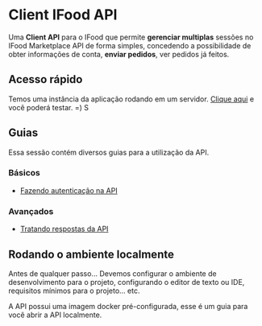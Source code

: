# Client IFood API

Uma **Client API** para o IFood que permite **gerenciar multiplas** sessões no IFood Marketplace API de forma simples, concedendo a possibilidade de obter informações de conta, **enviar pedidos**, ver pedidos já feitos.

## Acesso rápido

Temos uma instância da aplicação rodando em um servidor. [Clique aqui]() e você poderá testar. =)
S

## Guias

Essa sessão contém diversos guias para a utilização da API.

### Básicos

- [Fazendo autenticação na API](./docs/authentication.md)

### Avançados

- [Tratando respostas da API](./docs/handle-status-response.md)

## Rodando o ambiente localmente

Antes de qualquer passo... Devemos configurar o ambiente de desenvolvimento para o projeto, configurando o editor de texto ou IDE, requisitos mínimos para o projeto... etc.

A API possui uma imagem docker pré-configurada, esse é um guia para você abrir a API localmente.
